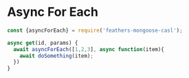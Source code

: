 # Async For Each

```javascript
const {asyncForEach} = require('feathers-mongoose-casl');

async get(id, params) {
  await asyncForEach([1,2,3], async function(item){
    await doSomething(item);
  })
}
```


